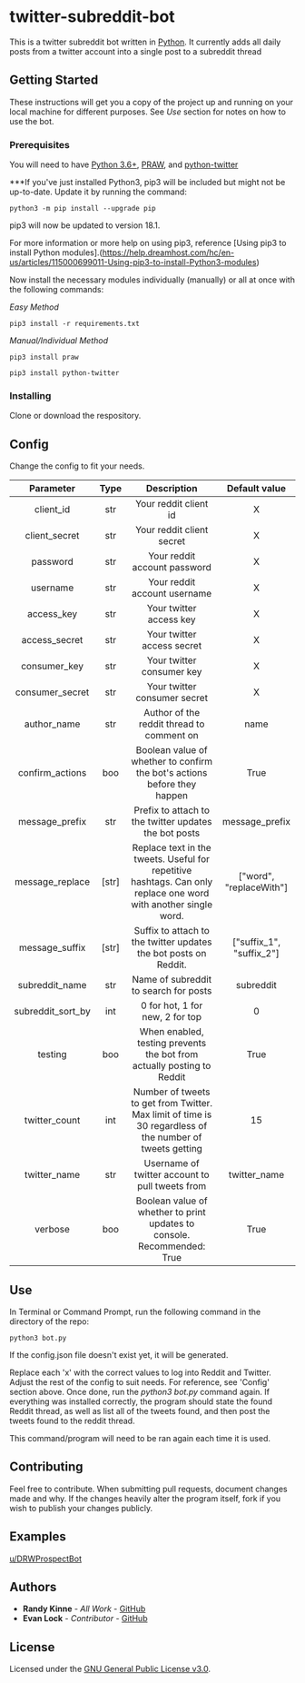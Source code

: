 # twitter-subreddit-bot
This is a twitter subreddit bot written in [Python](https://www.python.org/). It currently adds all daily posts from a twitter account into a single post to a subreddit thread

## Getting Started
These instructions will get you a copy of the project up and running on your local machine for different purposes. See *Use* section for notes on how to use the bot.

### Prerequisites
You will need to have [Python 3.6+](https://www.python.org/downloads/), [PRAW](https://praw.readthedocs.io/en/latest/getting_started/installation.html), and [python-twitter](https://python-twitter.readthedocs.io/en/latest/installation.html)

***If you've just installed Python3, pip3 will be included but might not be up-to-date. Update it by running the command:

```
python3 -m pip install --upgrade pip
```

pip3 will now be updated to version 18.1.

For more information or more help on using pip3, reference [Using pip3 to install Python modules].(https://help.dreamhost.com/hc/en-us/articles/115000699011-Using-pip3-to-install-Python3-modules)

Now install the necessary modules individually (manually) or all at once with the following commands:

*Easy Method*
```
pip3 install -r requirements.txt
```
*Manual/Individual Method*
```
pip3 install praw
```
```
pip3 install python-twitter
```

### Installing
Clone or download the respository.

## Config
Change the config to fit your needs.

| Parameter            | Type|                Description                           |        Default value             |
|:--------------------:|:---:|:----------------------------------------------------:|:--------------------------------:|
| client_id            | str | Your reddit client id                                | X    |
| client_secret        | str | Your reddit client secret                            | X    |
| password             | str | Your reddit account password                         | X    |
| username             | str | Your reddit account username                         | X    |
| access_key           | str | Your twitter access key                              | X    |
| access_secret        | str | Your twitter access secret                           | X    |
| consumer_key         | str | Your twitter consumer key                            | X    |
| consumer_secret      | str | Your twitter consumer secret                         | X    |
| author_name          | str | Author of the reddit thread to comment on            | name |
| confirm_actions      | boo | Boolean value of whether to confirm the bot's actions before they happen | True |
| message_prefix       | str | Prefix to attach to the twitter updates the bot posts| message_prefix |
| message_replace      | [str] | Replace text in the tweets. Useful for repetitive hashtags. Can only replace one word with another single word.| ["word", "replaceWith"] |
| message_suffix       | [str] | Suffix to attach to the twitter updates the bot posts on Reddit.| ["suffix_1", "suffix_2"] |
| subreddit_name       | str | Name of subreddit to search for posts                | subreddit |
| subreddit_sort_by    | int | 0 for hot, 1 for new, 2 for top                      | 0  |
| testing              | boo | When enabled, testing prevents the bot from actually posting to Reddit| True | 
| twitter_count        | int | Number of tweets to get from Twitter. Max limit of time is 30 regardless of the number of tweets getting | 15   |
| twitter_name         | str | Username of twitter account to pull tweets from      | twitter_name |
| verbose              | boo | Boolean value of whether to print updates to console. Recommended: True| True |

## Use
In Terminal or Command Prompt, run the following command in the directory of the repo:

```
python3 bot.py
```

If the config.json file doesn't exist yet, it will be generated. 

Replace each 'x' with the correct values to log into Reddit and Twitter. Adjust the rest of the config to suit needs. For reference, see 'Config' section above. Once done, run the *python3 bot.py* command again. If everything was installed correctly, the program should state the found Reddit thread, as well as list all of the tweets found, and then post the tweets found to the reddit thread.

This command/program will need to be ran again each time it is used.

## Contributing
Feel free to contribute. When submitting pull requests, document changes made and why. If the changes heavily alter the program itself, fork if you wish to publish your changes publicly.

## Examples
[u/DRWProspectBot](https://reddit.com/r/DRWProspectBot)

## Authors
* **Randy Kinne** - *All Work* - [GitHub](https://github.com/randykinne)
* **Evan Lock** - *Contributor* - [GitHub](https://github.com/elock37)

## License
Licensed under the [GNU General Public License v3.0](LICENSE).
